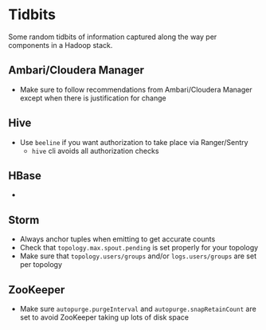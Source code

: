# Tidbits
Some random tidbits of information captured along the way per components in a Hadoop stack.

## Ambari/Cloudera Manager
* Make sure to follow recommendations from Ambari/Cloudera Manager except when there is justification for change

## Hive
* Use `beeline` if you want authorization to take place via Ranger/Sentry
  * `hive` cli avoids all authorization checks

## HBase
*  

## Storm
* Always anchor tuples when emitting to get accurate counts
* Check that `topology.max.spout.pending` is set properly for your topology
* Make sure that `topology.users/groups` and/or `logs.users/groups` are set per topology

## ZooKeeper
* Make sure `autopurge.purgeInterval` and `autopurge.snapRetainCount` are set to avoid ZooKeeper taking up lots of disk space